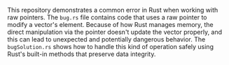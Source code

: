 This repository demonstrates a common error in Rust when working with raw pointers.  The `bug.rs` file contains code that uses a raw pointer to modify a vector's element.  Because of how Rust manages memory, the direct manipulation via the pointer doesn't update the vector properly, and this can lead to unexpected and potentially dangerous behavior. The `bugSolution.rs` shows how to handle this kind of operation safely using Rust's built-in methods that preserve data integrity.